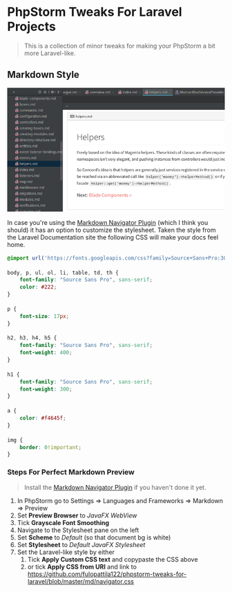 # PhpStorm Tweaks For Laravel Projects

> This is a collection of minor tweaks for making your PhpStorm a bit more Laravel-like.

## Markdown Style

![Markdown Navigator Laravel Style](md/preview.jpg)

In case you're using the [Markdown Navigator Plugin](https://plugins.jetbrains.com/plugin/7896-markdown-navigator) (which I think you should) it has an option to customize the stylesheet. Taken the style from the Laravel Documentation site the following CSS will make your docs feel home.

```css
@import url('https://fonts.googleapis.com/css?family=Source+Sans+Pro:300,300i,400,400i');

body, p, ul, ol, li, table, td, th {
    font-family: "Source Sans Pro", sans-serif;
    color: #222;
}

p {
    font-size: 17px;
}

h2, h3, h4, h5 {
    font-family: "Source Sans Pro", sans-serif;
    font-weight: 400;
}

h1 {
    font-family: "Source Sans Pro", sans-serif;
    font-weight: 300;
}

a {
    color: #f4645f;
}

img {
    border: 0!important;
}
```

### Steps For Perfect Markdown Preview

> Install the [Markdown Navigator Plugin](https://plugins.jetbrains.com/plugin/7896-markdown-navigator) if you haven't done it yet.

1. In PhpStorm go to Settings => Languages and Frameworks => Markdown => Preview
2. Set **Preview Browser** to _JavaFX WebView_
3. Tick **Grayscale Font Smoothing**
4. Navigate to the Stylesheet pane on the left
5. Set **Scheme** to _Default_ (so that document bg is white)
6. Set **Stylesheet** to _Default JavaFX Stylesheet_
7. Set the Laravel-like style by either
    1. Tick **Apply Custom CSS text** and copypaste the CSS above
    2. or tick **Apply CSS from URI** and link to https://github.com/fulopattila122/phpstorm-tweaks-for-laravel/blob/master/md/navigator.css



